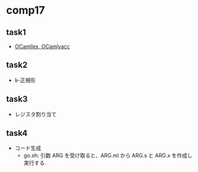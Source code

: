 # comp17

## task1
* [OCamllex, OCamlyacc](https://caml.inria.fr/pub/docs/manual-ocaml/lexyacc.html)

## task2
* k-正規形

## task3
* レジスタ割り当て

## task4
* コード生成
    * go.sh: 引数 ARG を受け取ると、ARG.ml から ARG.s と ARG.x を作成し実行する.
